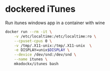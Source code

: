 # dockered iTunes

 Run itunes windows app in a container with wine
```bash
docker run --rm -it \
	-v /etc/localtime:/etc/localtime:ro \
	--cpuset-cpus 0 \
	-v /tmp/.X11-unix:/tmp/.X11-unix  \
	-e DISPLAY=unix$DISPLAY \
	--device /dev/snd:/dev/snd \
	--name itunes \
	mkodockx/itunes bash
```
